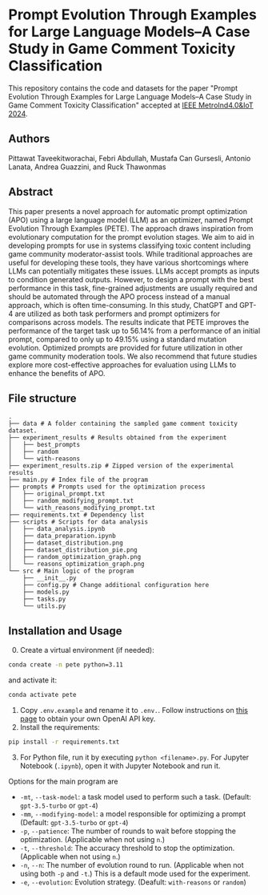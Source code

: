 # Prompt Evolution Through Examples for Large Language Models–A Case Study in Game Comment Toxicity Classification

This repository contains the code and datasets for the paper "Prompt Evolution Through Examples for Large Language Models–A Case Study in Game Comment Toxicity Classification" accepted at [IEEE MetroInd4.0&IoT 2024](https://www.metroind40iot.org).

## Authors
Pittawat Taveekitworachai, Febri Abdullah, Mustafa Can Gursesli, Antonio Lanata, Andrea Guazzini, and Ruck Thawonmas

## Abstract

This paper presents a novel approach for automatic prompt optimization (APO) using a large language model (LLM) as an optimizer, named Prompt Evolution Through Examples (PETE). The approach draws inspiration from evolutionary computation for the prompt evolution stages. We aim to aid in developing prompts for use in systems classifying toxic content including game community moderator-assist tools. While traditional approaches are useful for developing these tools, they have various shortcomings where LLMs can potentially mitigates these issues. LLMs accept prompts as inputs to condition generated outputs. However, to design a prompt with the best performance in this task, fine-grained adjustments are usually required and should be automated through the APO process instead of a manual approach, which is often time-consuming. In this study, ChatGPT and GPT-4 are utilized as both task performers and prompt optimizers for comparisons across models. The results indicate that PETE improves the performance of the target task up to 56.14% from a performance of an initial prompt, compared to only up to 49.15% using a standard mutation evolution. Optimized prompts are provided for future utilization in other game community moderation tools. We also recommend that future studies explore more cost-effective approaches for evaluation using LLMs to enhance the benefits of APO.
## File structure
```
.
├── data # A folder containing the sampled game comment toxicity dataset.
├── experiment_results # Results obtained from the experiment
│   ├── best_prompts
│   ├── random
│   └── with-reasons
├── experiment_results.zip # Zipped version of the experimental results
├── main.py # Index file of the program
├── prompts # Prompts used for the optimization process
│   ├── original_prompt.txt
│   ├── random_modifying_prompt.txt
│   └── with_reasons_modifying_prompt.txt
├── requirements.txt # Dependency list
├── scripts # Scripts for data analysis
│   ├── data_analysis.ipynb
│   ├── data_preparation.ipynb
│   ├── dataset_distribution.png
│   ├── dataset_distribution_pie.png
│   ├── random_optimization_graph.png
│   └── reasons_optimization_graph.png
└── src # Main logic of the program
    ├── __init__.py
    ├── config.py # Change additional configuration here
    ├── models.py
    ├── tasks.py
    └── utils.py
```

## Installation and Usage
0. Create a virtual environment (if needed):
```bash
conda create -n pete python=3.11
```
and activate it:
```bash
conda activate pete
```
1. Copy `.env.example` and rename it to `.env.`. Follow instructions on [this page](https://platform.openai.com/docs/api-reference/authentication) to obtain your own OpenAI API key.
2. Install the requirements:
```bash
pip install -r requirements.txt
```
3. For Python file, run it by executing `python <filename>.py`. For Jupyter Notebook (`.ipynb`), open it with Jupyter Notebook and run it.

Options for the main program are
- `-mt`, `--task-model`: a task model used to perform such a task. (Default: `gpt-3.5-turbo` or `gpt-4`)
- `-mm`, `--modifying-model`: a model responsible for optimizing a prompt (Default: `gpt-3.5-turbo` or `gpt-4`)
- `-p`, `--patience`: The number of rounds to wait before stopping the optimization. (Applicable when not using `n`.)
- `-t`, `--threshold`: The accuracy threshold to stop the optimization. (Applicable when not using `n`.)
- `-n`, `--n`: The number of evolution round to run. (Applicable when not using both `-p` and `-t`.) This is a default mode used for the experiment.
- `-e`, `--evolution`: Evolution strategy. (Deafult: `with-reasons` or `random`)
